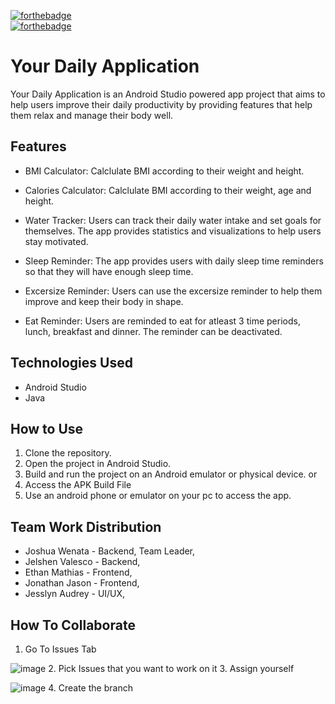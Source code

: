 [![forthebadge](https://forthebadge.com/images/badges/built-for-android.svg)](https://forthebadge.com) <br>
[![forthebadge](https://forthebadge.com/images/badges/made-with-java.svg)](https://forthebadge.com) <br>
# Your Daily Application

Your Daily Application is an Android Studio powered app project that aims to help users improve their daily productivity by providing features that help them relax and manage their body well.

## Features

- BMI Calculator: Calclulate BMI according to their weight and height.

- Calories Calculator: Calclulate BMI according to their weight, age and height.

- Water Tracker: Users can track their daily water intake and set goals for themselves. The app provides statistics and visualizations to help users stay motivated.

- Sleep Reminder: The app provides users with daily sleep time reminders so that they will have enough sleep time.

- Excersize Reminder: Users can use the excersize reminder to help them improve and keep their body in shape.

- Eat Reminder: Users are reminded to eat for atleast 3 time periods, lunch, breakfast and dinner. The reminder can be deactivated.

## Technologies Used

- Android Studio
- Java

## How to Use

1. Clone the repository.
2. Open the project in Android Studio.
3. Build and run the project on an Android emulator or physical device.
or
2. Access the APK Build File
3. Use an android phone or emulator on your pc to access the app.


## Team Work Distribution
- Joshua Wenata - Backend, Team Leader,
- Jelshen Valesco - Backend, 
- Ethan Mathias - Frontend, 
- Jonathan Jason - Frontend, 
- Jesslyn Audrey - UI/UX, 

## How To Collaborate

1. Go To Issues Tab

![image](https://github.com/joshuawenata/MobileFinalProject/assets/100125029/c349492b-cc66-4522-8121-51dfcb466349)
2. Pick Issues that you want to work on it
3. Assign yourself

![image](https://github.com/joshuawenata/MobileFinalProject/assets/100125029/b0fb4b28-bcfc-4c5c-96b2-0973d0a63b49)
4. Create the branch
